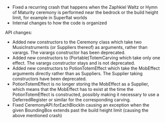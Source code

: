 - Fixed a recurring crash that happens when the Zaphkiel Waltz or Hymn of Maturity ceremony is performed near the bedrock or the build height limit, for example in Superflat worlds
- Internal changes to how the code is organized

API changes:
- Added new constructors to the Ceremony class which take two MusicInstruments (or Suppliers thereof) as arguments, rather than varargs. The varargs constructor has been deprecated.
- Added new constructors to (Portable)TotemCarving which take only one effect. The varargs constructor stays and is not deprecated.
- Added new constructors to PotionTotemEffect which take the MobEffect arguments directly rather than as Suppliers. The Supplier taking constructors have been deprecated.
- PotionTotemEffect is no longer storing the MobEffect as a Supplier, which means that the MobEffect has to exist at the time the PotionTotemEffect is constructed, possibly making it necessary to use a DeferredRegister or similar for the corresponding carving.
- Fixed CeremonyAPI.forEachBlockIn causing an exception when the given BoundingBox extends past the build height limit (causing the above mentioned crash)
